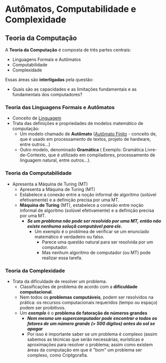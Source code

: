 # Autômatos, Computabilidade e Complexidade
## Teoria da Computação

A **Teoria da Computação** é composta de três partes centrais:
-   Linguagens Formais e Autômatos
-   Computabilidade
-   Complexidade

Essas áreas são **interligadas** pela questão:

-   Quais são as capacidades e as limitações fundamentais e as fundamentais dos computadores?

### Teoria das Linguagens Formais e Autômatos
- Conceito de [Linguagem](Linguagem.md)
-   Trata das definições e propriedades de modelos matemático de computação:
    -   Um modelo chamado de **Autômato** ([Autômato Finito](Autômato%20Finito.md) - conceito de, que é usado em processamento de textos, projeto de hardware, entre outros…)
    -   Outro modelo, denominado **Gramática** ( Exemplo: Gramática Livre-de-Contexto, que é utilizado em compiladores, processamento de linguagem natural, entre outros…).

### Teoria da Computabilidade
- Apresenta a Máquina de Turing (MT)
	- Apresenta a Máquina de Turing (MT)
	- Estabelece a conexão entre a noção informal de algoritmo (solúvel efetivamente) e a definição precisa por uma MT.
	- **Máquina de Turing** (MT), estabelece a conexão entre noção informal de algoritmo (solúvel efetivamente) e a definição precisa por uma MT.
	    -   ***Se um problema não pode ser resolvido por uma MT, então não existe nenhuma soluçã computável para ele.***
		    - Um exemplo é o problmea de verificar se um enunciado matemático é verdadeiro ou falso.
			    - Parece uma questão natural para ser resolvida por um computador.
			    - Mas nenhum algoritmo de computador (ou MT) pode realizar essa tarefa.

### Teoria da Complexidade
- Trata da dificuldade de resolver um problema.
	- Classificações de problema de acordo com a **dificuldade computacional**.
	- Nem todos os **problemas computáveis**, podem ser resolvidos na prática: os recursos computacionais requeridos (tempo ou espaço) podem ser proibitivos.
	- Um ***exemplo*** é o **problema de fatoração de números grandes**
		- ***Nem mesmo um supercomputador pode encontrar o todos os fatores de um número grande (> 500 dígitos) antes do sol se apagar*** 
		- Por isso é importante saber se um problema é complexo (assim sabemos as técnicas que serão necessárias, eurísticas e aproximações para resolver o problema; assim como existem áreas da computação em que é "bom" um problema ser complexo, como Criptgorafia.
		
